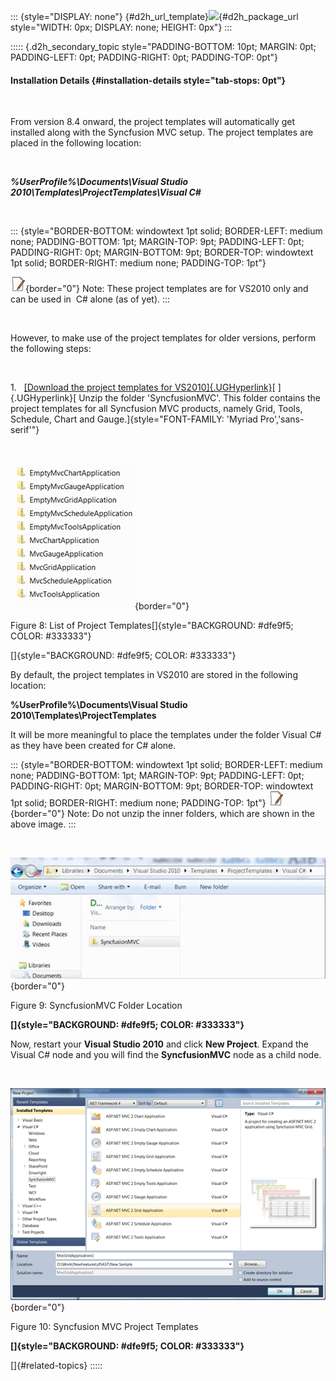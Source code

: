 ::: {style="DISPLAY: none"}
[](ms-xhelp:///?Id=d2h_url_template){#d2h_url_template}![](!package_url!){#d2h_package_url style="WIDTH: 0px; DISPLAY: none; HEIGHT: 0px"}
:::

::::: {.d2h_secondary_topic style="PADDING-BOTTOM: 10pt; MARGIN: 0pt; PADDING-LEFT: 0pt; PADDING-RIGHT: 0pt; PADDING-TOP: 0pt"}
#### Installation Details {#installation-details style="tab-stops: 0pt"}

 

From version 8.4 onward, the project templates will automatically get installed along with the Syncfusion MVC setup. The project templates are placed in the following location:

 

***%UserProfile%\\Documents\\Visual Studio 2010\\Templates\\ProjectTemplates\\Visual C#***

 

::: {style="BORDER-BOTTOM: windowtext 1pt solid; BORDER-LEFT: medium none; PADDING-BOTTOM: 1pt; MARGIN-TOP: 9pt; PADDING-LEFT: 0pt; PADDING-RIGHT: 0pt; MARGIN-BOTTOM: 9pt; BORDER-TOP: windowtext 1pt solid; BORDER-RIGHT: medium none; PADDING-TOP: 1pt"}
 

![Description: C:\\Documents and Settings\\jananit\\Desktop\\Dataicon.jpg](ImagesExt/image57_9.jpg){border="0"} Note: These project templates are for VS2010 only and can be used in  C# alone (as of yet).
:::

 

However, to make use of the project templates for older versions, perform the following steps:

 

1.   [[Download the project templates for VS2010]{.UGHyperlink}](http://www.syncfusion.com/uploads/redirect.aspx?&team=support&file=SyncfusionMVC-6371708931544808514.zip)[ ]{.UGHyperlink}[ Unzip the folder 'SyncfusionMVC'. This folder contains the project templates for all Syncfusion MVC products, namely Grid, Tools, Schedule, Chart and Gauge.]{style="FONT-FAMILY: 'Myriad Pro','sans-serif'"}

 

![](ImagesExt/image57_13.png){border="0"}

Figure 8: List of Project Templates[]{style="BACKGROUND: #dfe9f5; COLOR: #333333"}

[]{style="BACKGROUND: #dfe9f5; COLOR: #333333"} 

By default, the project templates in VS2010 are stored in the following location:

**%UserProfile%\\Documents\\Visual Studio 2010\\Templates\\ProjectTemplates**

It will be more meaningful to place the templates under the folder Visual C# as they have been created for C# alone. 

::: {style="BORDER-BOTTOM: windowtext 1pt solid; BORDER-LEFT: medium none; PADDING-BOTTOM: 1pt; MARGIN-TOP: 9pt; PADDING-LEFT: 0pt; PADDING-RIGHT: 0pt; MARGIN-BOTTOM: 9pt; BORDER-TOP: windowtext 1pt solid; BORDER-RIGHT: medium none; PADDING-TOP: 1pt"}
![Description: C:\\Documents and Settings\\jananit\\Desktop\\Dataicon.jpg](ImagesExt/image57_9.jpg){border="0"} Note: Do not unzip the inner folders, which are shown in the above image.
:::

 

![](ImagesExt/image57_14.jpg){border="0"}

Figure 9: SyncfusionMVC Folder Location

**[]{style="BACKGROUND: #dfe9f5; COLOR: #333333"}** 

Now, restart your **Visual Studio 2010** and click **New Project**. Expand the Visual C# node and you will find the **SyncfusionMVC** node as a child node.

 

![](ImagesExt/image57_15.png){border="0"}

Figure 10: Syncfusion MVC Project Templates

**[]{style="BACKGROUND: #dfe9f5; COLOR: #333333"}** 

[]{#related-topics}
:::::
